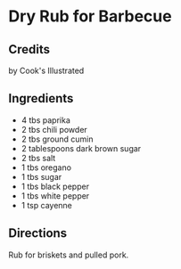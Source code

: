 # Dry Rub for Barbecue 

## Credits

by Cook's Illustrated

## Ingredients

- 4 tbs paprika
- 2 tbs chili powder
- 2 tbs ground cumin
- 2 tablespoons dark brown sugar
- 2 tbs salt
- 1 tbs oregano
- 1 tbs sugar
- 1 tbs black pepper 
- 1 tbs white pepper
- 1 tsp cayenne

## Directions

Rub for briskets and pulled pork.

